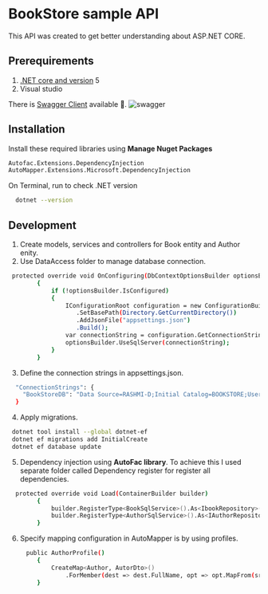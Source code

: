 
# BookStore sample API

This API was created to get better understanding about ASP.NET CORE.



## Prerequirements
1. [.NET core and version](https://dotnet.microsoft.com/en-us/download) 5
2. Visual studio

There is [Swagger Client](https://swagger.io/tools/swagger-codegen/) available 💖. 
![swagger](https://user-images.githubusercontent.com/64850016/152136249-79eccb9f-38e9-4a04-b3c0-66c9f1e90657.png)

## Installation

Install these required libraries using **Manage Nuget Packages**
```bash
Autofac.Extensions.DependencyInjection 
AutoMapper.Extensions.Microsoft.DependencyInjection


```
On Terminal, run to check .NET version
```bash
  dotnet --version
```


##


## Development

1. Create models, services and controllers for Book entity and Author enity.
2. Use DataAccess folder to manage database connection.
```bash
 protected override void OnConfiguring(DbContextOptionsBuilder optionsBuilder)
        {
            if (!optionsBuilder.IsConfigured)
            {
                IConfigurationRoot configuration = new ConfigurationBuilder()
                   .SetBasePath(Directory.GetCurrentDirectory())
                   .AddJsonFile("appsettings.json")
                   .Build();
                var connectionString = configuration.GetConnectionString("BookStoreDB");
                optionsBuilder.UseSqlServer(connectionString);
            }
        }
```
3. Define the connection strings in appsettings.json.
```bash
  "ConnectionStrings": {
    "BookStoreDB": "Data Source=RASHMI-D;Initial Catalog=BOOKSTORE;User ID=ras;Password=******"
  }
```

4. Apply migrations.
```bash
 dotnet tool install --global dotnet-ef
 dotnet ef migrations add InitialCreate
 dotnet ef database update
```

5. Dependency injection using  **AutoFac library**.
To achieve this I used separate folder called Dependency register for register all dependencies.

 

```bash
  protected override void Load(ContainerBuilder builder)
        {
            builder.RegisterType<BookSqlService>().As<IbookRepository>().InstancePerLifetimeScope();
            builder.RegisterType<AuthorSqlService>().As<IAuthorRepository>().InstancePerLifetimeScope();
        }
```

6. Specify mapping configuration in AutoMapper is by using profiles.
```bash
     public AuthorProfile()
        {
            CreateMap<Author, AutorDto>()
                .ForMember(dest => dest.FullName, opt => opt.MapFrom(src => src.FirstName + " " + src.lastName));
        }
```





    
